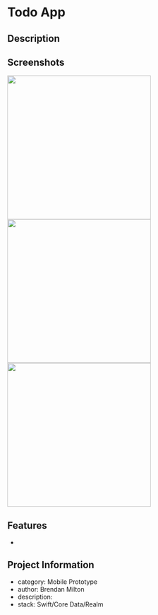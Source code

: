 # Todo App


## Description


## Screenshots

<img src="/titlepage.png"  width="325" /> <img src="/ml.png"  width="325" /> <img src="/ar.png"  width="325" /> 

## Features

* 

## Project Information
- category: Mobile Prototype
- author: Brendan Milton
- description: 
- stack: Swift/Core Data/Realm
